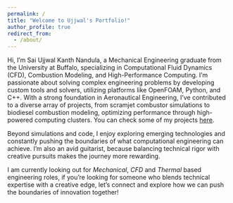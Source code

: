 ```yaml
---
permalink: /
title: "Welcome to Ujjwal's Portfolio!"
author_profile: true
redirect_from: 
  - /about/
---
```



Hi, I’m Sai Ujjwal Kanth Nandula, a Mechanical Engineering graduate from the University at Buffalo, specializing in Computational Fluid Dynamics (CFD), Combustion Modeling, and High-Performance 
Computing. I’m passionate about solving complex engineering problems by developing custom tools and solvers, utilizing platforms like OpenFOAM, Python, and C++. With a strong foundation in 
Aeronautical Engineering, I’ve contributed to a diverse array of projects, from scramjet combustor simulations to biodiesel combustion modeling, optimizing performance through high-powered 
computing clusters. You can check some of my projects [here](https://ujjwalkanthn.github.io/portfolio/).

Beyond simulations and code, I enjoy exploring emerging technologies and constantly pushing the boundaries of what computational engineering can achieve. I’m also an avid guitarist, because 
balancing technical rigor with creative pursuits makes the journey more rewarding.

I am currently looking out for *Mechanical*, *CFD* and *Thermal* based engineering roles, if you’re looking for someone who blends technical expertise with a creative edge, let’s connect and 
explore how we can push the boundaries of innovation together!

